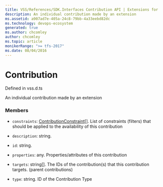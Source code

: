 ```yaml
---
title: VSS/References/SDK.Interfaces Contribution API | Extensions for Azure DevOps Services
description: An individual contribution made by an extension
ms.assetid: a907ad7e-405a-24c8-79bb-4a33eebd82dc
ms.technology: devops-ecosystem
generated: true
ms.author: chcomley
author: chcomley
ms.topic: article
monikerRange: ">= tfs-2017"
ms.date: 08/04/2016
---
```


# Contribution

Defined in vss.d.ts

An individual contribution made by an extension

### Members

- `constraints`: [ContributionConstraint](../../../VSS/References/SDK_Interfaces/ContributionConstraint.md)[]. List of constraints (filters) that should be applied to the availability of this contribution

- `description`: string.

- `id`: string.

- `properties`: any. Properties/attributes of this contribution

- `targets`: string[]. The IDs of the contribution(s) that this contribution targets. (parent contributions)

- `type`: string. ID of the Contribution Type
